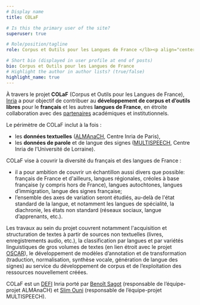 ```yaml
---
# Display name
title: COLaF

# Is this the primary user of the site?
superuser: true

# Role/position/tagline
role: Corpus et Outils pour les Langues de France </lb><p align="center"><img src="authors/admin/avatar2.png" /></p>

# Short bio (displayed in user profile at end of posts)
bio: Corpus et Outils pour les Langues de France 
# Highlight the author in author lists? (true/false)
highlight_name: true
---
```

À travers le projet **COLaF** (Corpus et Outils pour les Langues de France), [Inria](https://www.inria.fr/fr) a pour objectif de contribuer au **développement de corpus et d’outils libres** pour le **français** et les autres **langues de France**, en étroite collaboration avec des [partenaires](#partners) académiques et institutionnels. 

Le périmètre de COLaF inclut à la fois :
- les **données textuelles** ([ALMAnaCH](https://almanach.inria.fr/index-fr.html), Centre Inria de Paris),
- les **données de parole** et de langue des signes ([MULTISPEECH](https://team.inria.fr/multispeech/), Centre Inria de l’Université de Lorraine).


COLaF vise à couvrir la diversité du français et des langues de France :
- il a pour ambition de couvrir un échantillon aussi divers que possible: français de France et d'ailleurs, langues régionales, créoles à base française (y compris hors de France), langues autochtones, langues d’immigration, langue des signes française;
- l’ensemble des axes de variation seront étudiés, au-delà de l'état standard de la langue, et notamment les langues de spécialité, la diachronie, les états non standard (réseaux sociaux, langue d’apprenants, etc.).


Les travaux au sein du projet couvrent notamment l'acquisition et structuration de textes à partir de sources non textuelles (livres, enregistrements audio, etc.), la classification par langues et par variétés linguistiques de gros volumes de textes (en lien étroit avec le projet [OSCAR](https://oscar-project.org/)), le développement de modèles d’annotation et de transformation (traduction, normalisation, synthèse vocale, génération de langue des signes) au service du développement de corpus et de l’exploitation des ressources nouvellement créées.

COLaF est un [DEFI](https://www.inria.fr/fr/defis-inria-repondre-des-grands-enjeux) Inria porté par [Benoît Sagot](http://pauillac.inria.fr/~sagot/) (responsable de l’équipe-projet ALMAnaCH) et [Slim Ouni](https://members.loria.fr/SOuni/) (responsable de l’équipe-projet MULTISPEECH).
